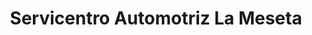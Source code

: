 ---
title: "Servicentro Automotriz La Meseta"
url: /san-pablo-de-heredia/servicentro-automotriz-la-meseta/
shop: reparación de automóviles
---